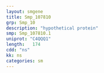 ```yaml
---
layout: smgene
title: Smp_107810
grp: Smp_10
description: "hypothetical protein"
smp: Smp_107810.1
uniprot: "C4QQQ1"
length:   174
cdd: "ns"
kk: ns
categories: sm
---
```

